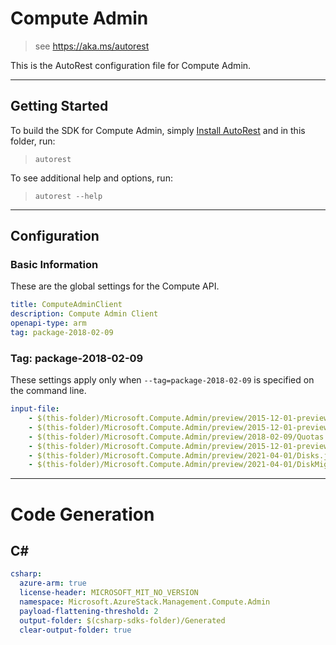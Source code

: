 # Compute Admin

> see https://aka.ms/autorest

This is the AutoRest configuration file for Compute Admin.

---
## Getting Started
To build the SDK for Compute Admin, simply [Install AutoRest](https://aka.ms/autorest/install) and in this folder, run:

> `autorest`

To see additional help and options, run:

> `autorest --help`
---

## Configuration

### Basic Information
These are the global settings for the Compute API.

``` yaml
title: ComputeAdminClient
description: Compute Admin Client
openapi-type: arm
tag: package-2018-02-09
```

### Tag: package-2018-02-09

These settings apply only when `--tag=package-2018-02-09` is specified on the command line.

``` yaml $(tag) == 'package-2018-02-09'
input-file:
    - $(this-folder)/Microsoft.Compute.Admin/preview/2015-12-01-preview/Compute.json
    - $(this-folder)/Microsoft.Compute.Admin/preview/2015-12-01-preview/PlatformImages.json
    - $(this-folder)/Microsoft.Compute.Admin/preview/2018-02-09/Quotas.json
    - $(this-folder)/Microsoft.Compute.Admin/preview/2015-12-01-preview/VMExtensions.json
    - $(this-folder)/Microsoft.Compute.Admin/preview/2021-04-01/Disks.json
    - $(this-folder)/Microsoft.Compute.Admin/preview/2021-04-01/DiskMigrationJobs.json
```

---
# Code Generation

## C#

``` yaml $(csharp)
csharp:
  azure-arm: true
  license-header: MICROSOFT_MIT_NO_VERSION
  namespace: Microsoft.AzureStack.Management.Compute.Admin
  payload-flattening-threshold: 2
  output-folder: $(csharp-sdks-folder)/Generated
  clear-output-folder: true
```
